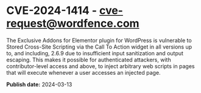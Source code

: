 # CVE-2024-1414 - cve-request@wordfence.com

The Exclusive Addons for Elementor plugin for WordPress is vulnerable to Stored Cross-Site Scripting via the Call To Action widget in all versions up to, and including, 2.6.9 due to insufficient input sanitization and output escaping. This makes it possible for authenticated attackers, with contributor-level access and above, to inject arbitrary web scripts in pages that will execute whenever a user accesses an injected page.

**Publish date:** 2024-03-13
